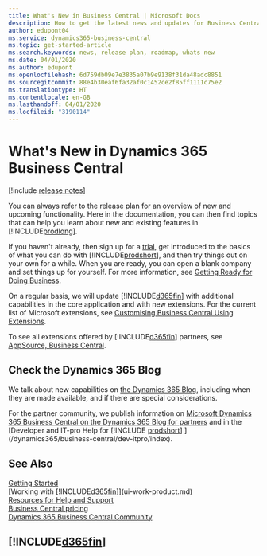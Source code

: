 ```yaml
---
title: What's New in Business Central | Microsoft Docs
description: How to get the latest news and updates for Business Central.
author: edupont04
ms.service: dynamics365-business-central
ms.topic: get-started-article
ms.search.keywords: news, release plan, roadmap, whats new
ms.date: 04/01/2020
ms.author: edupont
ms.openlocfilehash: 6d759db09e7e3835a07b9e9138f31da48adc8851
ms.sourcegitcommit: 88e4b30eaf6fa32af0c1452ce2f85ff1111c75e2
ms.translationtype: HT
ms.contentlocale: en-GB
ms.lasthandoff: 04/01/2020
ms.locfileid: "3190114"
---
```

# <a name="whats-new-in-dynamics-365-business-central"></a>What's New in Dynamics 365 Business Central

[!include [release notes](includes/release-notes.md)]

You can always refer to the release plan for an overview of new and upcoming functionality. Here in the documentation, you can then find topics that can help you learn about new and existing features in [!INCLUDE[prodlong](includes/prodlong.md)].  

If you haven't already, then sign up for a [trial](https://go.microsoft.com/fwlink/?linkid=847861), get introduced to the basics of what you can do with [!INCLUDE[prodshort](includes/prodshort.md)], and then try things out on your own for a while. When you are ready, you can open a blank company and set things up for yourself. For more information, see [Getting Ready for Doing Business](ui-get-ready-business.md).  

On a regular basis, we will update [!INCLUDE[d365fin](includes/d365fin_md.md)] with additional capabilities in the core application and with new extensions. For the current list of Microsoft extensions, see [Customising Business Central Using Extensions](ui-extensions.md).

To see all extensions offered by [!INCLUDE[d365fin](includes/d365fin_md.md)] partners, see [AppSource, Business Central](https://go.microsoft.com/fwlink/?linkid=2081646).  

## <a name="check-the-dynamics-365-blog"></a>Check the Dynamics 365 Blog

We talk about new capabilities on [the Dynamics 365 Blog](https://cloudblogs.microsoft.com/dynamics365/), including when they are made available, and if there are special considerations.  

For the partner community, we publish information on [Microsoft Dynamics 365 Business Central on the Dynamics 365 Blog for partners](https://cloudblogs.microsoft.com/dynamics365/it/product/business-central/) and in the [Developer and IT-pro Help for [!INCLUDE [prodshort](includes/prodshort.md)] ](/dynamics365/business-central/dev-itpro/index).  

## <a name="see-also"></a>See Also

[Getting Started](product-get-started.md)  
[Working with [!INCLUDE[d365fin](includes/d365fin_md.md)]](ui-work-product.md)  
[Resources for Help and Support](product-help-and-support.md)  
[Business Central pricing](https://dynamics.microsoft.com/business-central/overview/#pricing)  
[Dynamics 365 Business Central Community](https://community.dynamics.com/business/)

## [!INCLUDE[d365fin](includes/free_trial_md.md)]
